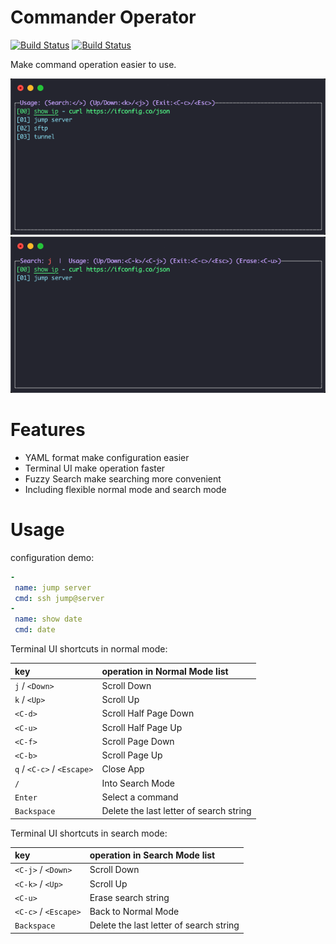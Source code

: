 # Commander Operator

[![Build Status](https://github.com/Fedomn/c/workflows/Go/badge.svg)](https://github.com/Fedomn/c/actions)
[![Build Status](https://github.com/Fedomn/c/workflows/Release/badge.svg)](https://github.com/Fedomn/c/actions)

Make command operation easier to use.

![Commander Operator](assets/normal-mode.png)
![Commander Operator](assets/search-mode.png)

# Features

* YAML format make configuration easier
* Terminal UI make operation faster
* Fuzzy Search make searching more convenient
* Including flexible normal mode and search mode

# Usage

configuration demo:

```yaml
-
 name: jump server
 cmd: ssh jump@server
-
 name: show date
 cmd: date
```

Terminal UI shortcuts in normal mode:

| key | operation in Normal Mode list |
| :--- | :--- |
| `j` / `<Down>` | Scroll Down |
| `k` / `<Up>` | Scroll Up |
| `<C-d>` | Scroll Half Page Down |
| `<C-u>` | Scroll Half Page Up |
| `<C-f>` | Scroll Page Down |
| `<C-b>` | Scroll Page Up |
| `q` / `<C-c>` / `<Escape>` | Close App |
| `/` | Into Search Mode |
| `Enter` | Select a command |
| `Backspace` | Delete the last letter of search string |


Terminal UI shortcuts in search mode:

| key | operation in Search Mode list |
| :--- | :--- |
| `<C-j>` / `<Down>` | Scroll Down |
| `<C-k>` / `<Up>` | Scroll Up |
| `<C-u>` | Erase search string |
| `<C-c>` / `<Escape>` | Back to Normal Mode |
| `Backspace` | Delete the last letter of search string |